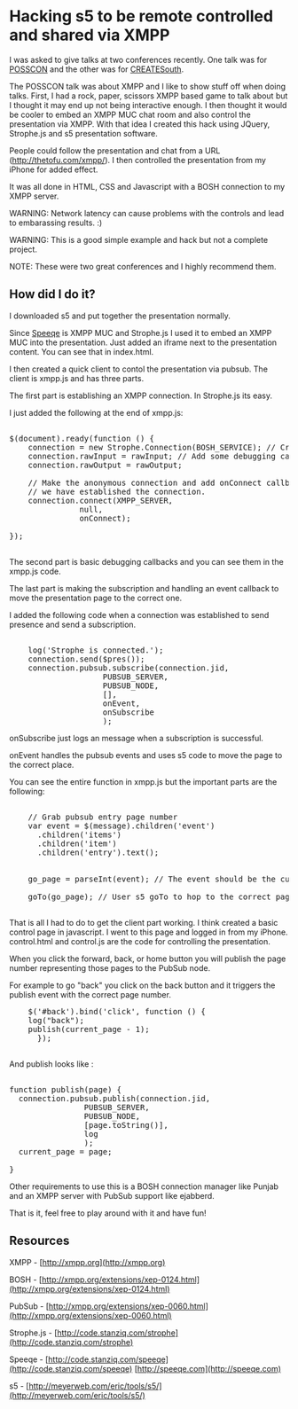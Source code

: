<h1>Hacking s5 to be remote controlled and shared via XMPP</h1>

I was asked to give talks at two conferences recently. One talk was for
[POSSCON](http://posscon.org) and the other was for [CREATESouth](http://createsouth.org). 

The POSSCON talk was about XMPP and I like to show stuff off when doing talks. 
First, I had a rock, paper, scissors XMPP based game to talk about but I 
thought it may end up not being interactive enough. I then thought it would be 
cooler to embed an XMPP MUC chat room and also control the presentation via 
XMPP. With that idea I created this hack using JQuery, Strophe.js and s5 
presentation software. 

People could follow the presentation and chat from a URL (http://thetofu.com/xmpp/). I then controlled the presentation from my iPhone for added effect.

It was all done in HTML, CSS and Javascript with a BOSH connection to my XMPP
server. 

WARNING: Network latency can cause problems with the controls and lead to 
embarassing results. :) 

WARNING: This is a good simple example and hack but not a complete project. 

NOTE: These were two great conferences and I highly recommend them.

<h2>How did I do it?</h2>

I downloaded s5 and put together the presentation normally. 

Since [Speeqe](http://speeqe.com) is XMPP MUC and Strophe.js I used it to embed 
an XMPP MUC into the presentation. Just added an iframe next to the presentation
content. You can see that in index.html.

I then created a quick client to contol the presentation via pubsub. The 
client is xmpp.js and has three parts.

The first part is establishing an XMPP connection. In Strophe.js its easy.

I just added the following at the end of xmpp.js:

<pre>

$(document).ready(function () {
    connection = new Strophe.Connection(BOSH_SERVICE); // Create connection
    connection.rawInput = rawInput; // Add some debugging callbacks
    connection.rawOutput = rawOutput;

    // Make the anonymous connection and add onConnect callback for when 
    // we have established the connection.
    connection.connect(XMPP_SERVER,
		       null,
		       onConnect);
  
});

</pre>


The second part is basic debugging callbacks and you can see them in the xmpp.js
code.

The last part is making the subscription and handling an event callback to move
the presentation page to the correct one. 

I added the following code when a connection was established to send presence 
and send a subscription.

<pre>

	log('Strophe is connected.');
	connection.send($pres());
	connection.pubsub.subscribe(connection.jid,
				    PUBSUB_SERVER,
				    PUBSUB_NODE,
				    [],
				    onEvent,
				    onSubscribe
				    );
</pre>

onSubscribe just logs an message when a subscription is successful. 

onEvent handles the pubsub events and uses s5 code to move the page to the
correct place.

You can see the entire function in xmpp.js but the important parts are the
following:

<pre>

    // Grab pubsub entry page number
    var event = $(message).children('event')
      .children('items')
      .children('item')
      .children('entry').text();


    go_page = parseInt(event); // The event should be the current page #

    goTo(go_page); // User s5 goTo to hop to the correct page.

</pre>

That is all I had to do to get the client part working. I think created a basic
control page in javascript. I went to this page and logged in from my iPhone.
control.html and control.js are the code for controlling the presentation.

When you click the forward, back, or home button you will publish the page 
number representing those pages to the PubSub node.


For example to go "back" you click on the back button and it triggers the 
publish event with the correct page number.

<pre>
    $('#back').bind('click', function () {
	log("back");
	publish(current_page - 1);
      });

</pre>

And publish looks like :

<pre>

function publish(page) {
  connection.pubsub.publish(connection.jid,
			    PUBSUB_SERVER,
			    PUBSUB_NODE,
			    [page.toString()],
			    log
			    );
  current_page = page;
  
}
</pre>


Other requirements to use this is a BOSH connection manager like Punjab and an 
XMPP server with PubSub support like ejabberd. 

That is it, feel free to play around with it and have fun! 

<h2>Resources</h2>

XMPP - [http://xmpp.org](http://xmpp.org)

BOSH - [http://xmpp.org/extensions/xep-0124.html](http://xmpp.org/extensions/xep-0124.html)

PubSub - [http://xmpp.org/extensions/xep-0060.html](http://xmpp.org/extensions/xep-0060.html)

Strophe.js - [http://code.stanziq.com/strophe](http://code.stanziq.com/strophe)

Speeqe - [http://code.stanziq.com/speeqe](http://code.stanziq.com/speeqe)
[http://speeqe.com](http://speeqe.com)

s5 - [http://meyerweb.com/eric/tools/s5/](http://meyerweb.com/eric/tools/s5/)

